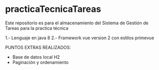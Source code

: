 # practicaTecnicaTareas
Este repositorio es para el almacenamiento del Sistema de Gestión de Tareas para la practica técnica 


1.- Lenguaje en java 8
2.- Framework vue version 2 con estilos primevue

PUNTOS EXTRAS REALIZADOS:
- Base de datos local H2
- Paginación y ordenamiento

